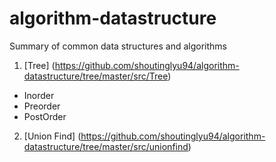 # algorithm-datastructure
Summary of common data structures and algorithms

1. [Tree] (https://github.com/shoutinglyu94/algorithm-datastructure/tree/master/src/Tree)
  - Inorder
  - Preorder
  - PostOrder
2. [Union Find] (https://github.com/shoutinglyu94/algorithm-datastructure/tree/master/src/unionfind)
